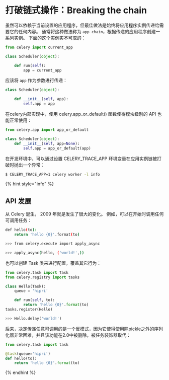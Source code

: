 # 打破链式操作：Breaking the chain

虽然可以依赖于当前设置的应用程序，但最佳做法是始终将应用程序实例传递给需要它的任何内容。 通常将这种做法称为 `app chain`，根据传递的应用程序创建一系列实例。 下面的这个实例实不可取的：

```python
from celery import current_app

class Scheduler(object):

    def run(self):
        app = current_app
```

应该将 `app` 作为参数进行传递：

```python
class Scheduler(object):

    def __init__(self, app):
        self.app = app
```

在celery内部实现中，使用 celery.app\_or\_default\(\) 函数使得模块级别的 API 也能正常使用：

```python
from celery.app import app_or_default

class Scheduler(object):
    def __init__(self, app=None):
        self.app = app_or_default(app)
```

在开发环境中，可以通过设置 CELERY\_TRACE\_APP 环境变量在应用实例链被打破时抛出一个异常：

```bash
$ CELERY_TRACE_APP=1 celery worker -l info
```

{% hint style="info" %}
## API 发展



从 Celery 诞生， 2009 年就是发生了很大的变化。 例如，可以在开始时调用任何可调用任务：

```bash
def hello(to):
    return 'hello {0}'.format(to)

>>> from celery.execute import apply_async

>>> apply_async(hello, ('world!',))
```

也可以创建 Task 类来进行配置，覆盖其它行为：

```python
from celery.task import Task
from celery.registry import tasks

class Hello(Task):
    queue = 'hipri'

    def run(self, to):
        return 'hello {0}'.format(to)
tasks.register(Hello)

>>> Hello.delay('world!')
```

后来，决定传递任意可调用的是一个反模式，因为它使得使用除pickle之外的序列化器非常困难，并且该功能在2.0中被删除，被任务装饰器取代：

```python
from celery.task import task

@task(queue='hipri')
def hello(to):
    return 'hello {0}'.format(to)
```
{% endhint %}

